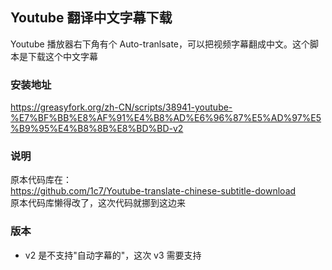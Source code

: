 ## Youtube 翻译中文字幕下载
Youtube 播放器右下角有个 Auto-tranlsate，可以把视频字幕翻成中文。这个脚本是下载这个中文字幕    

### 安装地址
https://greasyfork.org/zh-CN/scripts/38941-youtube-%E7%BF%BB%E8%AF%91%E4%B8%AD%E6%96%87%E5%AD%97%E5%B9%95%E4%B8%8B%E8%BD%BD-v2

### 说明
原本代码库在：    
https://github.com/1c7/Youtube-translate-chinese-subtitle-download     
原本代码库懒得改了，这次代码就挪到这边来      
 
### 版本
* v2 是不支持"自动字幕的"，这次 v3 需要支持   